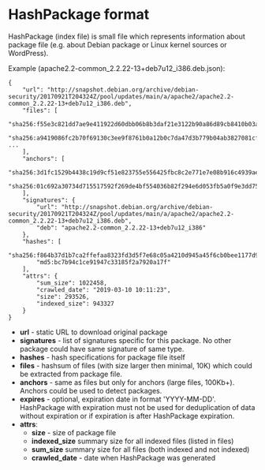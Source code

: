 # HashPackage format

HashPackage (index file) is small file which represents information about package file (e.g. about Debian package or Linux kernel sources or WordPress).

Example (apache2.2-common_2.2.22-13+deb7u12_i386.deb.json):
~~~~
{
    "url": "http://snapshot.debian.org/archive/debian-security/20170921T204324Z/pool/updates/main/a/apache2/apache2.2-common_2.2.22-13+deb7u12_i386.deb",
    "files": [
        "sha256:f55e3c821dd7ae9e411922d60dbb06b8b3daf21e3122b90a86d89cb8410b03ab",
        "sha256:a9419086fc2b70f69130c3ee9f8761b0a12b0c7da47d3b779b04ab3827081cf0",
...
    ],
    "anchors": [
        "sha256:3d1fc1529b4438c19d9cf51e823755e556425fbc8c2e771e7e08b916c4939ae7",
        "sha256:01c692a30734d715517592f269de4bf554036b82f294e6d053fb5a0f9e3dd75b"
    ],
    "signatures": {
        "url": "http://snapshot.debian.org/archive/debian-security/20170921T204324Z/pool/updates/main/a/apache2/apache2.2-common_2.2.22-13+deb7u12_i386.deb",
        "deb": "apache2.2-common_2.2.22-13+deb7u12_i386"
    },
    "hashes": [
        "sha256:f864b37d1b7ca2ffefaa8323fd3d5f7e68c05a4210d945a45f6cb0bee1177d9b",
        "md5:bc7b94c1ce91947c33185f2a7920a17f"
    ],
    "attrs": {
        "sum_size": 1022458,
        "crawled_date": "2019-03-10 10:11:23",
        "size": 293526,
        "indexed_size": 943327
    }
}
~~~~

- **url** - static URL to download original package
- **signatures** - list of signatures specific for this package. No other package could have same signature of same type.
- **hashes** - hash specifications for package file itself
- **files** - hashsum of files (with size larger then minimal, 10K) which could be extracted from package file.
- **anchors** - same as files but only for anchors (large files, 100Kb+). Anchors could be used to detect packages.
- **expires** - optional, expiration date in format 'YYYY-MM-DD'. HashPackage with expiration must not be used for deduplication of data without expiration or if expiration is after HashPackage expiration.  
- **attrs**:
  - **size** - size of package file 
  - **indexed_size** summary size for all indexed files (listed in files)
  - **sum_size** summary size for all files (both indexed and not indexed)
  - **crawled_date** - date when HashPackage was generated 
